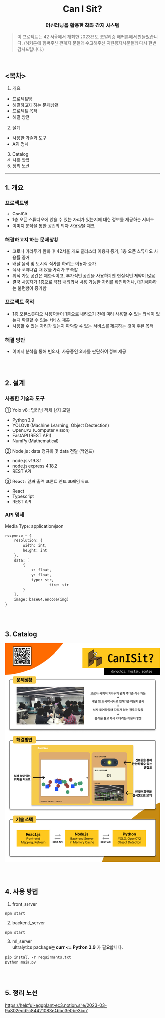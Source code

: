 <h1 align="center">Can I Sit?</h1>

<h3 align="center">머신러닝을 활용한 착좌 감지 시스템</h3>

> 이 프로젝트는 42 서울에서 개최한 2023년도 코알리숑 해커톤에서 만들었습니다. 
>(해커톤에 힘써주신 관계자 분들과 수고해주신 자원봉자사분들께 다시 한번 감사드립니다.)

<br>

## <목차>
1. 개요
* 프로젝트명
* 해결하고자 하는 문제상황
* 프로젝트 목적
* 해결 방안
2. 설계
* 사용한 기술과 도구
* API 명세
3. Catalog
4. 사용 방법
5. 정리 노션
<hr/>

## 1. 개요
### 프로젝트명
- CanISit  
- 1층 오픈 스튜디오에 앉을 수 있는 자리가 있는지에 대한 정보를 제공하는 서비스  
- 이미지 분석을 통한 공간의 의자 사용량을 체크  

### 해결하고자 하는 문제상황
- 코로나 거리두기 완화 후 42서울 개포 클러스터 이용자 증가, 1층 오픈 스튜디오 사용률 증가
- 배달 음식 및 도시락 식사를 하려는 이용자 증가
- 식사 코어타임 때 앉을 자리가 부족함
- 취식 가능 공간은 제한적이고, 추가적인 공간을 사용하기엔 현실적인 제약이 많음
- 결국 사용자가 1층으로 직접 내려와서 사용 가능한 자리를 확인하거나, 대기해야하는 불편함이 증가함

### 프로젝트 목적
- 1층 오픈스튜디오 사용자들이 1층으로 내려오기 전에 미리 사용할 수 있는 좌석이 있는지 확인할 수 있는 서비스 제공
- 사용할 수 있는 자리가 있는지 파악할 수 있는 서비스를 제공하는 것이 주된 목적

### 해결 방안
- 이미지 분석을 통해 빈의자, 사용중인 의자를 판단하여 정보 제공 

<br><br>

## 2. 설계
### 사용한 기술과 도구
     
① Yolo v8 : 딥러닝 객체  탐지 모델
 - Python 3.9   
 - YOLOv8 (Machine Learning, Object Dectection)   
 - OpenCv2 (Computer Vision)   
 - FastAPI (REST API)   
 - NumPy (Mathematical)    

② Node.js : data 정규화 및 data 전달 (백엔드)
 - node.js v19.8.1   
 - node.js express 4.18.2   
 - REST API   
   
③ React : 결과 출력 프론트 엔드 프레임 워크
 - React   
 - Typescript   
 - REST API     

### API 명세
Media Type: application/json

```python3
response = {
	resolution: {
		width: int,
		height: int
	},
	data: [
		{
			x: float,
			y: float,
			type: str,
            		time: str
		}
	],
	image: base64.encode(img)
}	
```

<br><br>

## 3. Catalog
!["Catalog"](./catalog_CanISit.jpg)

<br><br>

## 4. 사용 방법
1. front_server
```shell
npm start
```
2. backend_server
```shell
npm start
```
3. ml_server<br>
ultralytics package는 **curr <= Python 3.9** 가 필요합니다.
```shell
pip install -r requirments.txt
python main.py
```

<br><br>

## 5. 정리 노션
<https://helpful-eggplant-ec3.notion.site/2023-03-9a802edd9c84421083e4bbc3e0be3bc7>
